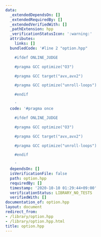 ```yaml
---
data:
  _extendedDependsOn: []
  _extendedRequiredBy: []
  _extendedVerifiedWith: []
  _pathExtension: hpp
  _verificationStatusIcon: ':warning:'
  attributes:
    links: []
  bundledCode: '#line 2 "option.hpp"

    #ifdef ONLINE_JUDGE

    #pragma GCC optimize("O3")

    #pragma GCC target("avx,avx2")

    #pragma GCC optimize("unroll-loops")

    #endif

    '
  code: '#pragma once

    #ifdef ONLINE_JUDGE

    #pragma GCC optimize("O3")

    #pragma GCC target("avx,avx2")

    #pragma GCC optimize("unroll-loops")

    #endif

    '
  dependsOn: []
  isVerificationFile: false
  path: option.hpp
  requiredBy: []
  timestamp: '2020-10-10 01:29:44+09:00'
  verificationStatus: LIBRARY_NO_TESTS
  verifiedWith: []
documentation_of: option.hpp
layout: document
redirect_from:
- /library/option.hpp
- /library/option.hpp.html
title: option.hpp
---
```

